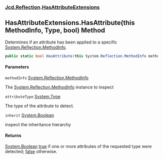 ### [Jcd.Reflection](Jcd.Reflection.md 'Jcd.Reflection').[HasAttributeExtensions](HasAttributeExtensions.md 'Jcd.Reflection.HasAttributeExtensions')

## HasAttributeExtensions.HasAttribute(this MethodInfo, Type, bool) Method

Determines if an attribute has been applied to a
specific [System.Reflection.MethodInfo](https://docs.microsoft.com/en-us/dotnet/api/System.Reflection.MethodInfo 'System.Reflection.MethodInfo').

```csharp
public static bool HasAttribute(this System.Reflection.MethodInfo methodInfo, System.Type attributeType, bool inherit=false);
```

#### Parameters

<a name='Jcd.Reflection.HasAttributeExtensions.HasAttribute(thisSystem.Reflection.MethodInfo,System.Type,bool).methodInfo'></a>

`methodInfo` [System.Reflection.MethodInfo](https://docs.microsoft.com/en-us/dotnet/api/System.Reflection.MethodInfo 'System.Reflection.MethodInfo')

The [System.Reflection.MethodInfo](https://docs.microsoft.com/en-us/dotnet/api/System.Reflection.MethodInfo 'System.Reflection.MethodInfo')
instance to inspect

<a name='Jcd.Reflection.HasAttributeExtensions.HasAttribute(thisSystem.Reflection.MethodInfo,System.Type,bool).attributeType'></a>

`attributeType` [System.Type](https://docs.microsoft.com/en-us/dotnet/api/System.Type 'System.Type')

The type of the attribute to detect.

<a name='Jcd.Reflection.HasAttributeExtensions.HasAttribute(thisSystem.Reflection.MethodInfo,System.Type,bool).inherit'></a>

`inherit` [System.Boolean](https://docs.microsoft.com/en-us/dotnet/api/System.Boolean 'System.Boolean')

inspect the inheritance hierarchy

#### Returns

[System.Boolean](https://docs.microsoft.com/en-us/dotnet/api/System.Boolean 'System.Boolean')
[true](https://docs.microsoft.com/en-us/dotnet/csharp/language-reference/builtin-types/bool 'https://docs.microsoft.com/en-us/dotnet/csharp/language-reference/builtin-types/bool')
if one or more attributes of the requested type were
detected; [false](https://docs.microsoft.com/en-us/dotnet/csharp/language-reference/builtin-types/bool 'https://docs.microsoft.com/en-us/dotnet/csharp/language-reference/builtin-types/bool')
otherwise.